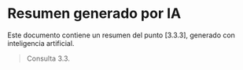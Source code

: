 # Resumen generado por IA

Este documento contiene un resumen del punto [3.3.3], generado con inteligencia artificial.

> Consulta 3.3.
